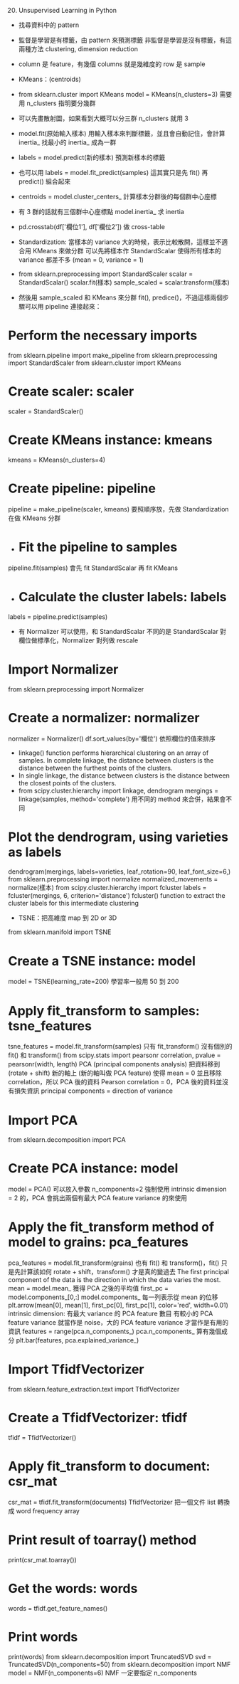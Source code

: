 20. Unsupervised Learning in Python

- 找尋資料中的 pattern

- 監督是學習是有標籤，由 pattern 來預測標籤
非監督是學習是沒有標籤，有這兩種方法 clustering, dimension reduction
- column 是 feature，有幾個 columns 就是幾維度的
row 是 sample
- KMeans：(centroids)
- from sklearn.cluster import KMeans
model = KMeans(n_clusters=3) 需要用 n_clusters 指明要分幾群
- 可以先畫散射圖，如果看到大概可以分三群 n_clusters 就用 3
- model.fit(原始輸入樣本) 用輸入樣本來判斷標籤，並且會自動記住，會計算 inertia_ 找最小的 inertia_ 成為一群
- labels = model.predict(新的樣本) 預測新樣本的標籤
- 也可以用 labels = model.fit_predict(samples) 這其實只是先 fit() 再 predict() 組合起來
- centroids = model.cluster_centers_ 計算樣本分群後的每個群中心座標
- 有 3 群的話就有三個群中心座標點
model.inertia_ 求 inertia
- pd.crosstab(df['欄位1'], df['欄位2']) 做 cross-table
- Standardization:
當樣本的 variance 大的時候，表示比較散開，這樣並不適合用 KMeans 來做分群
可以先將樣本作 StandardScalar 使得所有樣本的 variance 都差不多 (mean = 0, variance = 1)
- from sklearn.preprocessing import StandardScaler
scalar = StandardScalar()
scalar.fit(樣本)
sample_scaled = scalar.transform(樣本)

- 然後用 sample_scaled 和 KMeans 來分群 fit(), predice()，不過這樣兩個步驟可以用 pipeline 連接起來：
# Perform the necessary imports
from sklearn.pipeline import make_pipeline
from sklearn.preprocessing import StandardScaler
from sklearn.cluster import KMeans
# Create scaler: scaler
scaler = StandardScaler()
# Create KMeans instance: kmeans
kmeans = KMeans(n_clusters=4)
# Create pipeline: pipeline
pipeline = make_pipeline(scaler, kmeans) 要照順序放，先做 Standardization 在做 KMeans 分群
- # Fit the pipeline to samples
pipeline.fit(samples) 會先 fit StandardScalar 再 fit KMeans
- # Calculate the cluster labels: labels
labels = pipeline.predict(samples)

- 有 Normalizer 可以使用，和 StandardScalar 不同的是 StandardScalar 對欄位做標準化，Normalizer 對列做 rescale
# Import Normalizer
from sklearn.preprocessing import Normalizer
# Create a normalizer: normalizer
normalizer = Normalizer()
df.sort_values(by='欄位') 依照欄位的值來排序
- linkage() function performs hierarchical clustering on an array of samples.
In complete linkage, the distance between clusters is the distance between the furthest points of the clusters.
- In single linkage, the distance between clusters is the distance between the closest points of the clusters.
- from scipy.cluster.hierarchy import linkage, dendrogram
mergings = linkage(samples, method='complete') 用不同的 method 來合併，結果會不同
# Plot the dendrogram, using varieties as labels
dendrogram(mergings, labels=varieties, leaf_rotation=90, leaf_font_size=6,)
from sklearn.preprocessing import normalize
normalized_movements = normalize(樣本)
from scipy.cluster.hierarchy import fcluster
labels = fcluster(mergings, 6, criterion='distance') fcluster() function to extract the cluster labels for this intermediate clustering
- TSNE：把高維度 map 到 2D or 3D

from sklearn.manifold import TSNE
# Create a TSNE instance: model
model = TSNE(learning_rate=200) 學習率一般用 50 到 200
# Apply fit_transform to samples: tsne_features
tsne_features = model.fit_transform(samples) 只有 fit_transform() 沒有個別的 fit() 和 transform()
from scipy.stats import pearsonr
correlation, pvalue = pearsonr(width, length)
PCA (principal components analysis) 把資料移到 (rotate + shift) 新的軸上 (新的軸叫做 PCA feature) 使得 mean = 0 並且移除 correlation，所以 PCA 後的資料 Pearson correlation = 0，PCA 後的資料並沒有損失資訊
principal components = direction of variance
# Import PCA
from sklearn.decomposition import PCA
# Create PCA instance: model
model = PCA() 可以放入參數 n_components=2 強制使用 intrinsic dimension = 2 的，PCA 會挑出兩個有最大 PCA feature variance 的來使用
# Apply the fit_transform method of model to grains: pca_features
pca_features = model.fit_transform(grains) 也有 fit() 和 transform()，fit() 只是先計算該如何 rotate + shift，transform() 才是真的變過去
The first principal component of the data is the direction in which the data varies the most.
mean = model.mean_ 獲得 PCA 之後的平均值
first_pc = model.components_[0,:]  model.components_ 每一列表示從 mean 的位移
plt.arrow(mean[0], mean[1], first_pc[0], first_pc[1], color='red', width=0.01)
intrinsic dimension: 有最大 variance 的 PCA feature 數目
有較小的 PCA feature variance 就當作是 noise，大的 PCA feature variance 才當作是有用的資訊
features = range(pca.n_components_) pca.n_components_ 算有幾個成分
plt.bar(features, pca.explained_variance_)
# Import TfidfVectorizer
from sklearn.feature_extraction.text import TfidfVectorizer
# Create a TfidfVectorizer: tfidf
tfidf = TfidfVectorizer()
# Apply fit_transform to document: csr_mat
csr_mat = tfidf.fit_transform(documents) TfidfVectorizer 把一個文件 list 轉換成 word frequency array
# Print result of toarray() method
print(csr_mat.toarray())
# Get the words: words
words = tfidf.get_feature_names()
# Print words
print(words)
from sklearn.decomposition import TruncatedSVD
svd = TruncatedSVD(n_components=50)
from sklearn.decomposition import NMF
model = NMF(n_components=6) NMF 一定要指定 n_components
